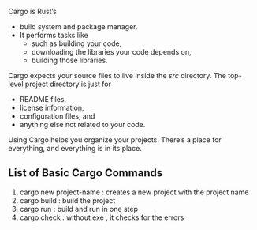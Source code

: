 Cargo is Rust’s 
- build system and package manager. 
- It performs tasks like
	- such as building your code, 
	- downloading the libraries your code depends on, 
	- building those libraries.

Cargo expects your source files to live inside the _src_ directory. 
The top-level project directory is just for 

- README files, 
- license information, 
- configuration files, and 
- anything else not related to your code. 

Using Cargo helps you organize your projects. There’s a place for everything, and everything is in its place.

## List of Basic Cargo Commands

1. cargo new project-name : creates a new project with the project name
2. cargo build : build the project 
3. cargo run : build and run in one step
4. cargo check : without exe , it checks for the errors